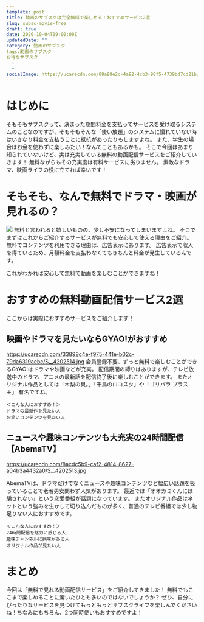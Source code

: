 ```yaml
---
template: post
title: 動画のサブスクは完全無料で楽しめる！おすすめサービス2選
slug: subsc-movie-free
draft: true
date: 2020-10-04T09:00:00Z
updatedDate: ""
category: 動画のサブスク
tags:動画のサブスク
お得なサブスク
  - 
  - 
socialImage: https://ucarecdn.com/89a99e2c-4a92-4cb3-98f5-4739bd7cd21b/CanvaGirlinBlackTopLookingSurprised.jpg
---
```


# はじめに
そもそもサブスクって、決まった期間料金を支払ってサービスを受け取るシステムのことなのですが、そもそもそんな「使い放題」のシステムに慣れていない時はいきなり料金を支払うことに抵抗があったりもしますよね。
また、学生の場合はお金を使わずに楽しみたい！なんてこともあるかも。
そこで今回はあまり知られていないけど、実は充実している無料の動画配信サービスをご紹介していきます！
無料ながらもその充実度は有料サービスに劣りません。
素敵なドラマ、映画ライフの役に立てれば幸いです！

# そもそも、なんで無料でドラマ・映画が見れるの？
![](https://ucarecdn.com/6712f5e5-b35e-4594-b070-9e657733e622/)
無料と言われると嬉しいものの、少し不安になってしまいますよね。
そこでまずはこれからご紹介するサービスが無料でも安心して使える理由をご紹介。
無料でコンテンツを利用できる理由は、広告表示にあります。
広告表示で収入を得ているため、月額料金を支払わなくてもきちんと料金が発生しているんです。

これがわかれば安心して無料で動画を楽しむことができますね！

# おすすめの無料動画配信サービス2選

ここからは実際におすすめサービスをご紹介します！

## 映画やドラマを見たいならGYAO!がおすすめ
https://ucarecdn.com/33898c4e-f975-441e-b02c-79da6319aebc/S__4202514.jpg
会員登録不要、ずっと無料で楽しむことができるGYAO!はドラマや映画などが充実。
配信期間の縛りはありますが、テレビ放送中のドラマ、アニメの最新話を配信終了後に楽しむことができます。
またオリジナル作品としては「木梨の貝。」「千鳥のロコスタ」や「ゴリパラ プラス＋」
有名ですね。

```
＜こんな人におすすめ！＞
ドラマの最新作を見たい人
お笑いコンテンツを見たい人
```

## ニュースや趣味コンテンツも大充実の24時間配信【AbemaTV】
https://ucarecdn.com/8acdc5b9-caf2-4814-8627-a04b3a4432a0/S__4202513.jpg

AbemaTVは、ドラマだけでなくニュースや趣味コンテンツなど幅広い話題を扱っていることで老若男女問わず人気があります。
最近では「オオカミくんには騙されない」という恋愛番組が話題になっています。
またオリジナル作品はネットという強みを生かして切り込んだものが多く、普通のテレビ番組では少し物足りない人におすすめです。

```
＜こんな人におすすめ！＞
24時間配信を魅力に感じる人
趣味チャンネルに興味がある人
オリジナル作品が見たい人
```

# まとめ
今回は「無料で見れる動画配信サービス」をご紹介してきました！
無料でもここまで楽しめることに驚いたひとも多いのではないでしょうか？
ぜひ、自分にぴったりなサービスを見つけてもっともっとサブスクライフを楽しんでくださいね！ちなみにもちろん、2つ同時使いもおすすめですよ！